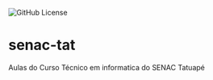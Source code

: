 ![GitHub License](https://img.shields.io/github/license/SwiftOneLy/senac-tat?style=for-the-badge)

# senac-tat
Aulas do Curso Técnico em informatica do SENAC Tatuapé
